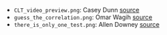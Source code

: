 * `CLT_video_preview.png`: Casey Dunn [source](https://www.nytimes.com/video/science/100000002452709/bunnies-dragons-and-the-normal-world.html)
* `guess_the_correlation.png`: Omar Wagih [source](http://guessthecorrelation.com/)
* `there_is_only_one_test.png`: Allen Downey [source](http://allendowney.blogspot.com/2016/06/there-is-still-only-one-test.html)
